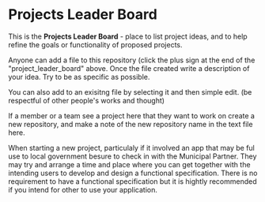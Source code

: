 # Projects Leader Board

This is the **Projects Leader Board** - place to list project ideas, and to help refine the goals or functionality of proposed projects.

Anyone can add a file to this repository (click the plus sign at the end of the "project_leader_board" above. Once the file 
created write a description of your idea. Try to be as specific as possible. 

You can also add to an exisitng file by selecting it and then simple edit. (be respectful of other people's works and thought)

If a member or a team see a project here that they want to work on create a new repository, and make a note of the new repository name in the text file here.

When starting a new project, particulaly if it involved an app that may be ful use to local government besure to check in with the Municipal Partner. They may try and arrange a time and place where you can get together with the intending users to develop and design a functional specification. There is no requirement to have a functional specification but it is hightly recommended if you intend for other to use your application.

